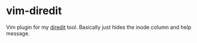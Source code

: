 
# vim-diredit

Vim plugin for my [diredit](https://github.com/judev/diredit) tool.
Basically just hides the inode column and help message.
